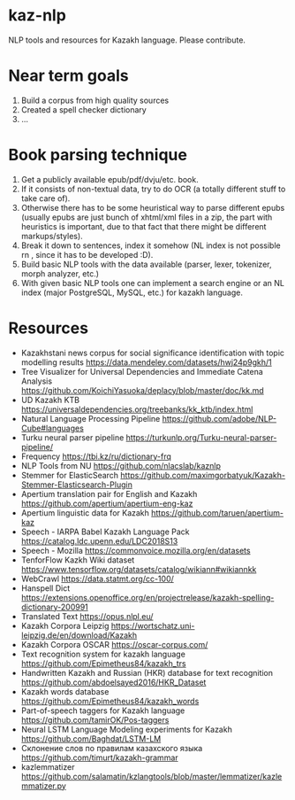 # kaz-nlp
NLP tools and resources for Kazakh language. Please contribute.

# Near term goals

1. Build a corpus from high quality sources
2. Created a spell checker dictionary
3. ...



# Book parsing technique

1. Get a publicly available epub/pdf/dvju/etc. book.
2. If it consists of non-textual data, try to do OCR (a totally different stuff to take care of).
3. Otherwise there has to be some heuristical way to parse different epubs (usually epubs are just bunch of xhtml/xml files in a zip, the part with heuristics is important, due to that fact that there might be different markups/styles).
4. Break it down to sentences, index it somehow (NL index is not possible rn , since it has to be developed :D).
5. Build basic NLP tools with the data available (parser, lexer, tokenizer, morph analyzer, etc.)
6. With given basic NLP tools one can implement a search engine or an NL index (major PostgreSQL, MySQL, etc.) for kazakh language.

# Resources

* Kazakhstani news corpus for social significance identification with topic modelling results https://data.mendeley.com/datasets/hwj24p9gkh/1
* Tree Visualizer for Universal Dependencies and Immediate Catena Analysis https://github.com/KoichiYasuoka/deplacy/blob/master/doc/kk.md
* UD Kazakh KTB https://universaldependencies.org/treebanks/kk_ktb/index.html
* Natural Language Processing Pipeline https://github.com/adobe/NLP-Cube#languages
* Turku neural parser pipeline https://turkunlp.org/Turku-neural-parser-pipeline/
* Frequency https://tbi.kz/ru/dictionary-frq
* NLP Tools from NU https://github.com/nlacslab/kaznlp
* Stemmer for ElasticSearch https://github.com/maximgorbatyuk/Kazakh-Stemmer-Elasticsearch-Plugin
* Apertium translation pair for English and Kazakh https://github.com/apertium/apertium-eng-kaz
* Apertium linguistic data for Kazakh https://github.com/taruen/apertium-kaz
* Speech - IARPA Babel Kazakh Language Pack https://catalog.ldc.upenn.edu/LDC2018S13
* Speech - Mozilla https://commonvoice.mozilla.org/en/datasets
* TenforFlow Kazkh Wiki dataset https://www.tensorflow.org/datasets/catalog/wikiann#wikiannkk
* WebCrawl https://data.statmt.org/cc-100/
* Hanspell Dict https://extensions.openoffice.org/en/projectrelease/kazakh-spelling-dictionary-200991
* Translated Text https://opus.nlpl.eu/
* Kazakh Corpora Leipzig https://wortschatz.uni-leipzig.de/en/download/Kazakh
* Kazakh Corpora OSCAR https://oscar-corpus.com/
* Text recognition system for kazakh language https://github.com/Epimetheus84/kazakh_trs
* Handwritten Kazakh and Russian (HKR) database for text recognition https://github.com/abdoelsayed2016/HKR_Dataset
* Kazakh words database https://github.com/Epimetheus84/kazakh_words
* Part-of-speech taggers for Kazakh language https://github.com/tamirOK/Pos-taggers
* Neural LSTM Language Modeling experiments for Kazakh https://github.com/Baghdat/LSTM-LM
* Склонение слов по правилам казахского языка https://github.com/timurt/kazakh-grammar
* kazlemmatizer https://github.com/salamatin/kzlangtools/blob/master/lemmatizer/kazlemmatizer.py

